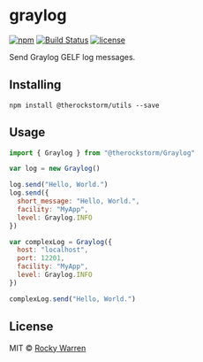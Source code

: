 # graylog

[![npm](https://img.shields.io/npm/v/@therockstorm/graylog.svg)](https://www.npmjs.com/package/@therockstorm/graylog)
[![Build Status](https://travis-ci.org/therockstorm/graylog.svg)](https://travis-ci.org/therockstorm/graylog)
[![license](https://img.shields.io/github/license/therockstorm/graylog.svg)]()

Send Graylog GELF log messages.

## Installing

```shell
npm install @therockstorm/utils --save
```

## Usage

```javascript
import { Graylog } from "@therockstorm/Graylog"

var log = new Graylog()

log.send("Hello, World.")
log.send({
  short_message: "Hello, World.",
  facility: "MyApp",
  level: Graylog.INFO
})

var complexLog = Graylog({
  host: "localhost",
  port: 12201,
  facility: "MyApp",
  level: Graylog.INFO
})

complexLog.send("Hello, World.")
```

## License

MIT © [Rocky Warren](https://www.rocky.dev)
